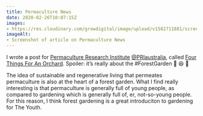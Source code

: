 ```yaml
---
title: Permaculture News
date: 2020-02-26T10:07:15Z
images:
- https://res.cloudinary.com/growdigital/image/upload/v1582711881/screenshot-permaculture-news-200226.png
imageAlt:
- Screenshot of article on Permaculture News
---
```


I wrote a post for [Permaculture Research Institute](https://permaculturenews.org) [@PRIaustralia](https://twitter.com/PRIaustralia), called [Four Things For An Orchard](https://permaculturenews.org/2020/02/24/four-things-for-an-orchard/). Spoiler: it’s really about the #ForestGarden 🌳 😆 💚

The idea of sustainable and regenerative living that permeates permaculture is also at the heart of a forest garden. What I find really interesting is that permaculture is generally full of young people, as compared to gardening which is generally full of, er, not-so-young people. For this reason, I think forest gardening is a great introduciton to gardening for The Youth. 
